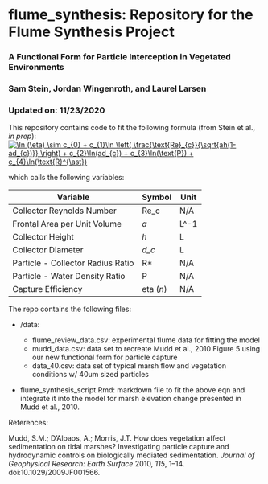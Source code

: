 # flume_synthesis: Repository for the Flume Synthesis Project

### A Functional Form for Particle Interception in Vegetated Environments 
### Sam Stein, Jordan Wingenroth, and Laurel Larsen
### Updated on: 11/23/2020


This repository contains code to fit the following formula (from Stein et al., *in prep*): 
<a href="https://www.codecogs.com/eqnedit.php?latex=\ln&space;(\eta)&space;\sim&space;c_{0}&space;&plus;&space;c_{1}\ln&space;\left(&space;\frac{\text{Re}_{c}}{\sqrt{ah(1-ad_{c})}}&space;\right)&space;&plus;&space;c_{2}\ln(ad_{c})&space;&plus;&space;c_{3}\ln(\text{P})&space;&plus;&space;c_{4}\ln(\text{R}^{\ast})" target="_blank"><img src="https://latex.codecogs.com/gif.latex?\ln&space;(\eta)&space;\sim&space;c_{0}&space;&plus;&space;c_{1}\ln&space;\left(&space;\frac{\text{Re}_{c}}{\sqrt{ah(1-ad_{c})}}&space;\right)&space;&plus;&space;c_{2}\ln(ad_{c})&space;&plus;&space;c_{3}\ln(\text{P})&space;&plus;&space;c_{4}\ln(\text{R}^{\ast})" title="\ln (\eta) \sim c_{0} + c_{1}\ln \left( \frac{\text{Re}_{c}}{\sqrt{ah(1-ad_{c})}} \right) + c_{2}\ln(ad_{c}) + c_{3}\ln(\text{P}) + c_{4}\ln(\text{R}^{\ast})" /></a>

which calls the following variables: 

| Variable | Symbol | Unit |
| ------ | ------ | ----- |
| Collector Reynolds Number | Re_c | N/A |
| Frontal Area per Unit Volume | *a* | L^-1
| Collector Height | *h* | L
| Collector Diameter | *d_c* | L
| Particle - Collector Radius Ratio | R* | N/A
| Particle - Water Density Ratio | P | N/A
| Capture Efficiency | eta (*n*)  | N/A

The repo contains the following files: 

* /data:
  + flume_review_data.csv: experimental flume data for fitting the model
  + mudd_data.csv: data set to recreate Mudd et al., 2010 Figure 5 using our new functional form for particle capture
  + data_40.csv: data set of typical marsh flow and vegetation conditions w/ 40um sized particles 
  

* flume_synthesis_script.Rmd: markdown file to fit the above eqn and integrate it into the model for marsh elevation change presented in  Mudd et al., 2010. 

References:

Mudd, S.M.;  D’Alpaos, A.;  Morris, J.T.   How does vegetation affect sedimentation on tidal marshes? Investigating particle capture and hydrodynamic controls on biologically mediated sedimentation. *Journal of Geophysical Research: Earth Surface* 2010, *115*, 1–14.  doi:10.1029/2009JF001566.
